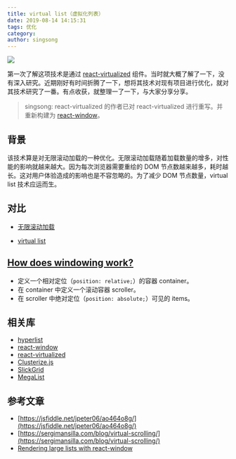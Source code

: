 ```yaml
---
title: virtual list（虚拟化列表）
date: 2019-08-14 14:15:31
tags: 优化
category:
author: singsong
---
```


![](window-diagram.jpg)

第一次了解这项技术是通过 [react-virtualized](https://bvaughn.github.io/react-virtualized/) 组件。当时就大概了解了一下，没有深入研究。近期刚好有时间折腾了一下，想将其技术对现有项目进行优化，就对其技术研究了一番。有点收获，就整理一了一下，与大家分享分享。

> singsong: react-virtualized 的作者已对 react-virtualized 进行重写。并重新构建为 [react-window](https://github.com/bvaughn/react-window)。

## 背景

该技术算是对无限滚动加载的一种优化。无限滚动加载随着加载数量的增多，对性能的影响就越来越大。因为每次浏览器需要重绘的 DOM 节点数越来越多，耗时越长。这对用户体验造成的影响也是不容忽略的。为了减少 DOM 节点数量，virtual list 技术应运而生。

<!-- more -->

## 对比

- [无限滚动加载](https://github.com/zhansingsong/fe-tutorials/blob/master/virtual-list/demo/list.html)

- [virtual list](https://github.com/zhansingsong/fe-tutorials/blob/master/virtual-list/demo/vlist.html)

## [How does windowing work?](https://bvaughn.github.io/forward-js-2017/#/12/0)

- 定义一个相对定位（`position: relative;`）的容器 container。
- 在 container 中定义一个滚动容器 scroller。
- 在 scroller 中绝对定位（`position: absolute;`）可见的 items。

## 相关库

- [hyperlist](https://github.com/tbranyen/hyperlist)
- [react-window](https://github.com/bvaughn/react-window)
- [react-virtualized](https://bvaughn.github.io/react-virtualized/)
- [Clusterize.js](https://github.com/NeXTs/Clusterize.js)
- [SlickGrid](https://github.com/mleibman/SlickGrid)
- [MegaList](https://github.com/triceam/MegaList)

## 参考文章

- [https://jsfiddle.net/jpeter06/ao464o8g/](https://jsfiddle.net/jpeter06/ao464o8g/)
- [https://sergimansilla.com/blog/virtual-scrolling/](https://sergimansilla.com/blog/virtual-scrolling/)
- [Rendering large lists with react-window](https://addyosmani.com/blog/react-window/)
